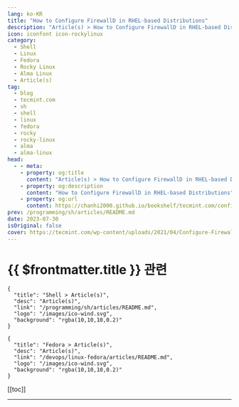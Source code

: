 ```yaml
---
lang: ko-KR
title: "How to Configure FirewallD in RHEL-based Distributions"
description: "Article(s) > How to Configure FirewallD in RHEL-based Distributions"
icon: iconfont icon-rockylinux
category: 
  - Shell
  - Linux
  - Fedora
  - Rocky Linux
  - Alma Linux
  - Article(s)
tag: 
  - blog
  - tecmint.com
  - sh
  - shell
  - linux
  - fedora
  - rocky
  - rocky-linux
  - alma
  - alma-linux
head:
  - - meta:
    - property: og:title
      content: "Article(s) > How to Configure FirewallD in RHEL-based Distributions"
    - property: og:description
      content: "How to Configure FirewallD in RHEL-based Distributions"
    - property: og:url
      content: https://chanhi2000.github.io/bookshelf/tecmint.com/configure-firewalld-rhel-rocky-almalinux.html
prev: /programming/sh/articles/README.md
date: 2023-07-30
isOriginal: false
cover: https://tecmint.com/wp-content/uploads/2021/04/Configure-FirewallD-in-RHEL-Rocky-AlmaLinux.png
---
```


# {{ $frontmatter.title }} 관련

```component VPCard
{
  "title": "Shell > Article(s)",
  "desc": "Article(s)",
  "link": "/programming/sh/articles/README.md",
  "logo": "/images/ico-wind.svg",
  "background": "rgba(10,10,10,0.2)"
}
```

```component VPCard
{
  "title": "Fedora > Article(s)",
  "desc": "Article(s)",
  "link": "/devops/linux-fedora/articles/README.md",
  "logo": "/images/ico-wind.svg",
  "background": "rgba(10,10,10,0.2)"
}
```

[[toc]]

---

<SiteInfo
  name="How to Configure FirewallD in RHEL-based Distributions"
  desc="In newer versions of RHEL-based distributions such as Fedora, Rocky Linux, CentOS Stream, AlmaLinux, and openSUSE - the iptables is being replaced by firewalld."
  url="https://tecmint.com/configure-firewalld-rhel-rocky-almalinux"
  logo="https://tecmint.com/wp-content/uploads/2020/07/favicon.ico"
  preview="https://tecmint.com/wp-content/uploads/2021/04/Configure-FirewallD-in-RHEL-Rocky-AlmaLinux.png"/>

<!-- TODO: 작성 -->
